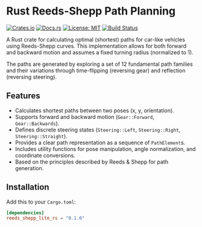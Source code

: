 # Rust Reeds-Shepp Path Planning 

[![Crates.io](https://img.shields.io/crates/v/reeds_shepp.svg)](https://crates.io/crates/reeds_shepp)
[![Docs.rs](https://docs.rs/reeds_shepp/badge.svg)](https://docs.rs/reeds_shepp)
[![License: MIT](https://img.shields.io/badge/license-MIT-blue.svg)](./LICENSE-MIT)
[![Build Status](https://github.com/LinusWeigand/reeds-sheep-rust/workflows/Rust/badge.svg)](https://github.com/LinusWeigand/reeds-shepp-rust/actions)

A Rust crate for calculating optimal (shortest) paths for car-like vehicles using Reeds-Shepp curves. This implementation allows for both forward and backward motion and assumes a fixed turning radius (normalized to 1).

The paths are generated by exploring a set of 12 fundamental path families and their variations through time-flipping (reversing gear) and reflection (reversing steering).

## Features

* Calculates shortest paths between two poses (x, y, orientation).
* Supports forward and backward motion (`Gear::Forward`, `Gear::Backwards`).
* Defines discrete steering states (`Steering::Left`, `Steering::Right`, `Steering::Straight`).
* Provides a clear path representation as a sequence of `PathElement`s.
* Includes utility functions for pose manipulation, angle normalization, and coordinate conversions.
* Based on the principles described by Reeds & Shepp for path generation.

## Installation

Add this to your `Cargo.toml`:

```toml
[dependencies]
reeds_shepp_lite_rs = "0.1.0"
